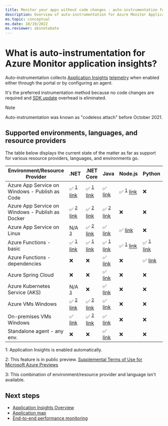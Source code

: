 ```yaml
---
title: Monitor your apps without code changes - auto-instrumentation for Azure Monitor Application Insights | Microsoft Docs
description: Overview of auto-instrumentation for Azure Monitor Application Insights - codeless application performance management
ms.topic: conceptual
ms.date: 10/19/2022
ms.reviewer: abinetabate
---
```


# What is auto-instrumentation for Azure Monitor application insights?

Auto-instrumentation collects [Application Insights](app-insights-overview) [telemetry](data-model.md) when enabled either through the portal or by configuring an agent.

It's the preferred instrumentation method because no code changes are required and [SDK update](sdk-support-guidance) overhead is eliminated.

> [!NOTE] 
> Auto-instrumentation was known as "codeless attach" before October 2021.

## Supported environments, languages, and resource providers

The table below displays the current state of the matter as far as support for various resource providers, languages, and environments go.

|Environment/Resource Provider                    | .NET                                                                                                                                           | .NET Core                                                                                                                                      | Java                                                                                                                                           | Node.js                                                                       | Python                                                                                       |
|-------------------------------------------------|------------------------------------------------------------------------------------------------------------------------------------------------|------------------------------------------------------------------------------------------------------------------------------------------------|------------------------------------------------------------------------------------------------------------------------------------------------|-------------------------------------------------------------------------------|----------------------------------------------------------------------------------------------|
|Azure App Service on Windows - Publish as Code   | :white_check_mark: <sup>[1](#OnBD)</sup> [link](azure-web-apps-net.md)                                                                         | :white_check_mark: <sup>[1](#OnBD)</sup> [link](azure-web-apps-net-core.md)                                                                    | :white_check_mark: [link](azure-web-apps-java.md)                                                                                              | :white_check_mark: <sup>[1](#OnBD)</sup> [link](azure-web-apps-nodejs.md)     | :x:                                                                                          |
|Azure App Service on Windows - Publish as Docker | :white_check_mark: <sup>[2](#Preview)</sup> [link](https://azure.github.io/AppService/2022/04/11/windows-containers-app-insights-preview.html) | :white_check_mark: <sup>[2](#Preview)</sup> [link](https://azure.github.io/AppService/2022/04/11/windows-containers-app-insights-preview.html) | :white_check_mark: <sup>[2](#Preview)</sup> [link](https://azure.github.io/AppService/2022/04/11/windows-containers-app-insights-preview.html) | :x:                                                                           | :x:                                                                                          |
|Azure App Service on Linux                       | N/A <sup>[3](#NA)</sup>                                                                                                                        | :white_check_mark: <sup>[2](#Preview)</sup> [link](azure-web-apps-net-core.md?tabs=linux)                                                      | :white_check_mark: [link](azure-web-apps-java.md)                                                                                              | :white_check_mark: [link](azure-web-apps-nodejs.md?tabs=linux)                | :x:                                                                                          |
|Azure Functions - basic                          | :white_check_mark: <sup>[1](#OnBD)</sup> [link](monitor-functions.md)                                                                          | :white_check_mark: <sup>[1](#OnBD)</sup> [link](monitor-functions.md)                                                                          | :white_check_mark: <sup>[1](#OnBD)</sup> [link](monitor-functions.md)                                                                          | :white_check_mark: <sup>[1](#OnBD)</sup> [link](monitor-functions.md)         | :white_check_mark: <sup>[1](#OnBD)</sup> [link](monitor-functions.md)                        |
|Azure Functions - dependencies                   | :x:                                                                                                                                            | :x:                                                                                                                                            | :white_check_mark: [link](monitor-functions.md)                                                                                                | :x:                                                                           | :white_check_mark: [link](monitor-functions.md#distributed-tracing-for-python-function-apps) |
|Azure Spring Cloud                               | :x:                                                                                                                                            | :x:                                                                                                                                            | :white_check_mark: [link](azure-web-apps-java.md)                                                                                              | :x:                                                                           | :x:                                                                                          |
|Azure Kubernetes Service (AKS)                   | N/A <sup>[3](#NA)</sup>                                                                                                                        | :x:                                                                                                                                            | :white_check_mark: [link](java-in-process-agent.md)                                                                                            | :x:                                                                           | :x:                                                                                          |
|Azure VMs Windows                                | :white_check_mark: <sup>[2](#Preview)</sup> [link](azure-vm-vmss-apps.md)                                                                      | :white_check_mark: <sup>[2](#Preview)</sup> [link](azure-vm-vmss-apps.md)                                                                      | :white_check_mark: [link](java-in-process-agent.md)                                                                                            | :x:                                                                           | :x:                                                                                          |
|On-premises VMs Windows                          | :white_check_mark: [link](status-monitor-v2-overview.md)                                                                                       | :white_check_mark: <sup>[2](#Preview)</sup> [link](status-monitor-v2-overview.md)                                                              | :white_check_mark: [link](java-in-process-agent.md)                                                                                            | :x:                                                                           | :x:                                                                                          |
|Standalone agent - any env.                      | :x:                                                                                                                                            | :x:                                                                                                                                            | :white_check_mark: [link](java-in-process-agent.md)                                                                                            | :x:                                                                           | :x:                                                                                          |

<a name="OnBD">1</a>: Application Insights is enabled automatically.

<a name="Preview">2</a>: This feature is in public preview. [Supplemental Terms of Use for Microsoft Azure Previews](https://azure.microsoft.com/support/legal/preview-supplemental-terms/)

<a name="NA">3</a>: This combination of environment/resource provider and language isn't available.

## Next steps

* [Application Insights Overview](./app-insights-overview.md)
* [Application map](./app-map.md)
* [End-to-end performance monitoring](../app/tutorial-performance.md)
